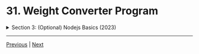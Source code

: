# 31. Weight Converter Program

<details>
  <summary> Section 3: (Optional) Nodejs Basics (2023) </summary>

  -   [Codebase: weightconverter-project](../codebase/discord-bots/weightconverter-project/)

</details>

---

[Previous](./30_Temperature-Converter-Program.md) | [Next](./32_Writing-Comments.md)
